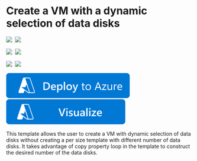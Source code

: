 # Create a VM with a dynamic selection of data disks

<IMG SRC="https://azurequickstartsservice.blob.core.windows.net/badges/201-vm-dynamic-data-disks-selection/PublicLastTestDate.svg" />&nbsp;
<IMG SRC="https://azurequickstartsservice.blob.core.windows.net/badges/201-vm-dynamic-data-disks-selection/PublicDeployment.svg" />&nbsp;

<IMG SRC="https://azurequickstartsservice.blob.core.windows.net/badges/201-vm-dynamic-data-disks-selection/FairfaxLastTestDate.svg" />&nbsp;
<IMG SRC="https://azurequickstartsservice.blob.core.windows.net/badges/201-vm-dynamic-data-disks-selection/FairfaxDeployment.svg" />&nbsp;

<IMG SRC="https://azurequickstartsservice.blob.core.windows.net/badges/201-vm-dynamic-data-disks-selection/BestPracticeResult.svg" />&nbsp;
<IMG SRC="https://azurequickstartsservice.blob.core.windows.net/badges/201-vm-dynamic-data-disks-selection/CredScanResult.svg" />&nbsp;


<a href="https://portal.azure.com/#create/Microsoft.Template/uri/https%3A%2F%2Fraw.githubusercontent.com%2FAzure%2Fazure-quickstart-templates%2Fmaster%2F201-vm-dynamic-data-disks-selection%2Fazuredeploy.json" target="_blank">
    <img src="https://raw.githubusercontent.com/Azure/azure-quickstart-templates/master/1-CONTRIBUTION-GUIDE/images/deploytoazure.svg"/>
</a>
<a href="http://armviz.io/#/?load=https%3A%2F%2Fraw.githubusercontent.com%2FAzure%2Fazure-quickstart-templates%2Fmaster%2F201-vm-dynamic-data-disks-selection%2Fazuredeploy.json" target="_blank">
    <img src="https://raw.githubusercontent.com/Azure/azure-quickstart-templates/master/1-CONTRIBUTION-GUIDE/images/visualizebutton.svg"/>
</a>

This template allows the user to create a VM with dynamic selection of data disks without creating a per size template with different number of data disks. It takes advantage of copy property loop in the template to construct the desired number of the data disks.

